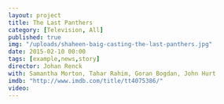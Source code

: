 ```yaml
---
layout: project
title: The Last Panthers
category: [Television, All]
published: true
img: "/uploads/shaheen-baig-casting-the-last-panthers.jpg"
date: 2015-02-10 00:00
tags: [example,news,story]
director: Johan Renck
with: Samantha Morton, Tahar Rahim, Goran Bogdan, John Hurt
imdb: "http://www.imdb.com/title/tt4075386/"
video:
---
```



